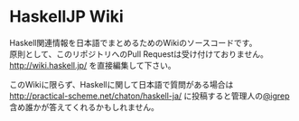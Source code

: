 # HaskellJP Wiki

Haskell関連情報を日本語でまとめるためのWikiのソースコードです。  
原則として、このリポジトリへのPull Requestは受け付けておりません。  
http://wiki.haskell.jp/ を直接編集して下さい。

このWikiに限らず、Haskellに関して日本語で質問がある場合は http://practical-scheme.net/chaton/haskell-ja/ に投稿すると管理人の[\@igrep](https://github.com/igrep)含め誰かが答えてくれるかもしれません。
